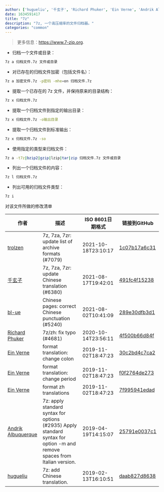 ```yaml
---
author: ['hugueliu', '千玄子', 'Richard Phuker', 'Ein Verne', 'Andrik Albuquerque', 'bl-ue', 'trolzen']
date: 1634591417
title: "7z"
description: "7z, 一个高压缩率的文件归档器。"
categories: "common"
---
```

> 更多信息：<https://www.7-zip.org>.

- 归档一个文件或目录：

```bash
7z a 归档文件.7z 文件或目录
```

- 对已存在的归档文件加密（包括文件名）：

```bash
7z a 加密文件.7z -p密码 -mhe=on 归档文件.7z
```

- 提取一个已存在的 7z 文件，并保持原来的目录结构：

```bash
7z x 归档文件.7z
```

- 提取一个归档文件到指定的输出目录：

```bash
7z x 归档文件.7z -o输出目录
```

- 提取一个归档文件到标准输出：

```bash
7z x 归档文件.7z -so
```

- 使用指定的类型来归档文件：

```bash
7z a -t7z|bzip2|gzip|lzip|tar|zip 归档文件.7z 文件或目录
```

- 列出一个归档文件的内容：

```bash
7z l 归档文件.7z
```

- 列出可用的归档文件类型：

```bash
7z i
```
对该文件所做的修改清单


作者 | 描述 | ISO 8601日期格式 | 链接到GitHub
------|-----|-----|-----
[trolzen](mailto:trolzen@gmail.com) | 7z, 7za, 7zr: update list of archive formats (#7079) | 2021-10-18T23:10:17 | [1c07b17a6c31](https://github.com/tldr-pages/tldr/commit/1c07b17a6c319eb4d72fd840ee479565893bc3f1)
[千玄子](mailto:ownbyzjuyk@gmail.com) | 7z, 7za, 7zr: update Chinese translation (#6380) | 2021-08-17T19:42:01 | [491fc4f15238](https://github.com/tldr-pages/tldr/commit/491fc4f15238a1451dd91ca98011a8fc6e948253)
[bl-ue](mailto:54780737+bl-ue@users.noreply.github.com) | Chinese pages: correct Chinese punctuation (#5240) | 2021-08-02T10:41:09 | [289e30dfb3d1](https://github.com/tldr-pages/tldr/commit/289e30dfb3d1d73bade9e3610e12bfc90e9270ae)
[Richard Phuker](mailto:Phuker@users.noreply.github.com) | 7z/zh: fix typo (#4681) | 2020-10-14T23:56:11 | [4f500b66d84f](https://github.com/tldr-pages/tldr/commit/4f500b66d84fc6ed9db9b3e3d068b2c146a22014)
[Ein Verne](mailto:einverne@gmail.com) | format translation: change colon | 2019-11-02T18:47:23 | [30c2bd4c7ca2](https://github.com/tldr-pages/tldr/commit/30c2bd4c7ca2385e09cc00f15ad651e195b82e65)
[Ein Verne](mailto:einverne@gmail.com) | format translation: change period | 2019-11-02T18:47:23 | [f0f2764de273](https://github.com/tldr-pages/tldr/commit/f0f2764de2737f4c7bc75feeec5499117dea6ed0)
[Ein Verne](mailto:einverne@gmail.com) | format zh translations | 2019-11-02T18:47:23 | [7f995941edad](https://github.com/tldr-pages/tldr/commit/7f995941edaddaa6bd3208856ec539f5439f7ef4)
[Andrik Albuquerque](mailto:andrik.albuquerque@gmail.com) | 7z: apply standard syntax for options (#2935) Apply standard syntax for option -m and remove spaces from Italian version. | 2019-04-19T14:15:07 | [25791e0037c1](https://github.com/tldr-pages/tldr/commit/25791e0037c1647c80dac9e4b4dfe3bf66b72335)
[hugueliu](mailto:hugue_liu@yahoo.com) | 7z: add Chinese translation. | 2019-02-13T16:10:51 | [daab827d8638](https://github.com/tldr-pages/tldr/commit/daab827d8638d5ecddd02d4ed96160fcab5c1958)

